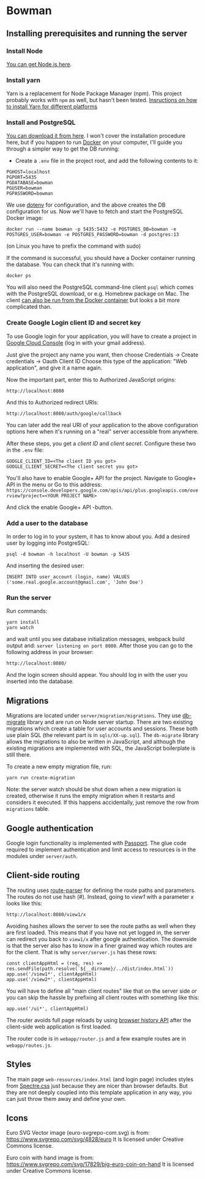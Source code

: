 # Bowman

## Installing prerequisites and running the server

### Install Node

[You can get Node.js here](https://nodejs.org/en/).

### Install yarn

Yarn is a replacement for Node Package Manager (npm). This project probably works
with `npm` as well, but hasn't been tested.
[Insructions on how to install Yarn for different platforms](https://yarnpkg.com/en/docs/install)

### Install and PostgreSQL

[You can download it from here](https://www.postgresql.org/). I won't cover the
installation procedure here, but if you happen to run [Docker](https://www.docker.com/)
on your computer, I'll guide you through a simpler way to get the DB running:

- Create a `.env` file in the project root, and add the following contents to it:

```
PGHOST=localhost
PGPORT=5435
PGDATABASE=bowman
PGUSER=bowman
PGPASSWORD=bowman
```

We use [dotenv](https://github.com/motdotla/dotenv) for configuration, and the above
creates the DB configuration for us. Now we'll have to fetch and start the PostgreSQL
Docker image:

`docker run --name bowman -p 5435:5432 -e POSTGRES_DB=bowman -e POSTGRES_USER=bowman -e POSTGRES_PASSWORD=bowman -d postgres:13`

(on Linux you have to prefix the command with sudo)

If the command is successful, you should have a Docker container running the database. You can check that
it's running with:

`docker ps`

You will also need the PostgreSQL command-line client `psql` which comes with the PostgreSQL
download, or e.g. Homebrew package on Mac. The client [can also be run from the Docker container](https://hub.docker.com/_/postgres/) but looks a bit more complicated than.

### Create Google Login client ID and secret key

To use Google login for your application, you will have to create a project in
[Google Cloud Console](https://console.cloud.google.com) (log in with your gmail address).

Just give the project any name you want, then choose Credentials -> Create credentials -> Oauth Client ID
Choose this type of the application: "Web application", and give it a name again.

Now the important part, enter this to Authorized JavaScript origins:

`http://localhost:8080`

And this to Authorized redirect URIs:

`http://localhost:8080/auth/google/callback`

You can later add the real URI of your application to the above configuration options here
when it's running on a "real" server accessible from anywhere.

After these steps, you get a _client ID_ and _client secret_. Configure these two in the
`.env` file:

```
GOOGLE_CLIENT_ID=<The client ID you got>
GOOGLE_CLIENT_SECRET=<The client secret you got>
```

You'll also have to enable Google+ API for the project. Navigate to Google+ API in the menu or
Go to this address:
`https://console.developers.google.com/apis/api/plus.googleapis.com/overview?project=<YOUR PROJECT NAME>`

And click the enable Google+ API -button.

### Add a user to the database

In order to log in to your system, it has to know about you. Add a desired user by logging into PostgreSQL:

```
psql -d bowman -h localhost -U bowman -p 5435
```

And inserting the desired user:

```
INSERT INTO user_account (login, name) VALUES ('some.real.google.account@gmail.com', 'John Doe')
```

### Run the server

Run commands:

```
yarn install
yarn watch
```

and wait until you see database initialization messages, webpack build
output and: `server listening on port 8080`. After those you can go to the following address in your
browser:

`http://localhost:8080/`

And the login screen should appear. You should log in with the user you inserted into the database.

## Migrations

Migrations are located under `server/migration/migrations`. They use [db-migrate](https://www.npmjs.com/package/db-migrate)
library and are run on Node server startup. There are two existing migrations which create
a table for user accounts and sessions. These both use plain SQL (the relevant part is in `sqls/XX-up.sql`). The `db-migrate` library
allows the migrations to also be written in JavaScript, and although the existing migrations are implemented with SQL, the
JavaScript boilerplate is still there.

To create a new empty migration file, run:

```
yarn run create-migration
```

Note: the server watch should be shut down when a new migration is created, otherwise it runs the empty migration when it restarts
and considers it executed. If this happens accidentally, just remove the row from `migrations` table.

## Google authentication

Google login functionality is implemented with [Passport](http://www.passportjs.org/docs/). The glue code required to
implement authentication and limit access to resources is in the modules under `server/auth`.

## Client-side routing

The routing uses [route-parser](https://github.com/rcs/route-parser) for defining the route paths and parameters.
The routes do not use hash (#). Instead, going to _view1_ with a parameter _x_ looks like this:

`http://localhost:8080/view1/x`

Avoiding hashes allows the server to see the route paths as well when they are first loaded. This means that if
you have not yet logged in, the server can redirect you back to `view1/x` after google authentication. The downside
is that the server also has to know in a finer grained way which routes are for the client. That is why `server/server.js`
has these rows:

```
const clientAppHtml = (req, res) => res.sendFile(path.resolve(`${__dirname}/../dist/index.html`))
app.use('/view1*', clientAppHtml)
app.use('/view2*', clientAppHtml)
```

You will have to define all "main client routes" like that on the server side _or_ you can skip the hassle
by prefixing all client routes with something like this:

```
app.use('/ui*', clientAppHtml)

```

The router avoids full page reloads by using [browser history API](https://developer.mozilla.org/en-US/docs/Web/API/History_API)
after the client-side web application is first loaded.

The router code is in `webapp/router.js` and a few example routes are in `webapp/routes.js`.

## Styles

The main page `web-resources/index.html` (and login page) includes styles from
[Spectre.css](https://picturepan2.github.io/spectre/getting-started.html)
just because they are nicer than browser defaults. But they are not deeply coupled into this template application in
any way, you can just throw them away and define your own.

## Icons

Euro SVG Vector image (euro-svgrepo-com.svg) is from:
https://www.svgrepo.com/svg/4828/euro
It is licensed under Creative Commons license.

Euro coin with hand image is from:
https://www.svgrepo.com/svg/17829/big-euro-coin-on-hand
It is licensed under Creative Commons license.
